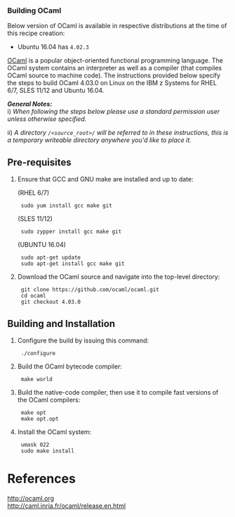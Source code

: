 <!---PACKAGE:OCaml--->
<!---DISTRO:SLES 12:4.03--->
<!---DISTRO:SLES 11:4.03--->
<!---DISTRO:RHEL 7.1:4.03--->
<!---DISTRO:RHEL 6.6:4.03--->
<!---DISTRO:Ubuntu 16.x:4.03--->

### Building OCaml

Below version of OCaml is available in respective distributions at the time of this recipe creation:

*    Ubuntu 16.04 has `4.02.3`

[OCaml](http://ocaml.org) is a popular object-oriented functional programming language. The OCaml system contains an interpreter as well as a compiler (that compiles OCaml source to machine code). The instructions provided below specify the steps to build OCaml 4.03.0 on Linux on the IBM z Systems for RHEL 6/7, SLES 11/12 and Ubuntu 16.04.  

_**General Notes:**_  
i) _When following the steps below please use a standard permission user unless otherwise specified._

ii) _A directory `/<source_root>/` will be referred to in these instructions, this is a temporary writeable directory anywhere you'd like to place it._


## Pre-requisites

1. Ensure that GCC and GNU make are installed and up to date:

   (RHEL 6/7)

        sudo yum install gcc make git

   (SLES 11/12)

        sudo zypper install gcc make git
		
	(UBUNTU 16.04)
		
		sudo apt-get update
		sudo apt-get install gcc make git

2. Download the OCaml source and navigate into the top-level directory:

        git clone https://github.com/ocaml/ocaml.git
        cd ocaml
		git checkout 4.03.0

## Building and Installation

1. Configure the build by issuing this command:

        ./configure

2. Build the OCaml bytecode compiler:

        make world

3. Build the native-code compiler, then use it to compile fast versions of the OCaml compilers:

        make opt
        make opt.opt

4. Install the OCaml system:

        umask 022
        sudo make install

# References  
  http://ocaml.org  
  http://caml.inria.fr/ocaml/release.en.html